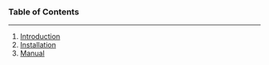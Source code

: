 ### Table of Contents
***
1. [Introduction](./introduction.md)
1. [Installation](./installation.md)
1. [Manual](./manual.md)

